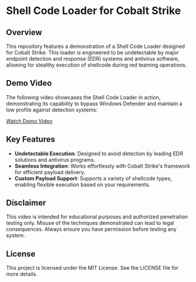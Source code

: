 # Shell Code Loader for Cobalt Strike

## Overview

This repository features a demonstration of a Shell Code Loader designed for Cobalt Strike. This loader is engineered to be undetectable by major endpoint detection and response (EDR) systems and antivirus software, allowing for stealthy execution of shellcode during red teaming operations.

## Demo Video

The following video showcases the Shell Code Loader in action, demonstrating its capability to bypass Windows Defender and maintain a low profile against detection systems:

[Watch Demo Video](https://github.com/1amrahul/Shellcode-Loader/raw/refs/heads/main/bypassdemo.mp4)

## Key Features

- **Undetectable Execution**: Designed to avoid detection by leading EDR solutions and antivirus programs.
- **Seamless Integration**: Works effortlessly with Cobalt Strike's framework for efficient payload delivery.
- **Custom Payload Support**: Supports a variety of shellcode types, enabling flexible execution based on your requirements.

## Disclaimer

This video is intended for educational purposes and authorized penetration testing only. Misuse of the techniques demonstrated can lead to legal consequences. Always ensure you have permission before testing any system.

## License

This project is licensed under the MIT License. See the LICENSE file for more details.
